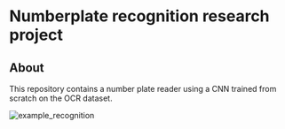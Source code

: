 # Numberplate recognition research project

## About

This repository contains a number plate reader using a CNN trained from scratch on the OCR dataset.

![example_recognition](../docs/example_reading.png)